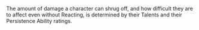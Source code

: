 The amount of damage a character can shrug off, and how difficult they are to affect even without Reacting, is determined by their Talents and their Persistence Ability ratings.